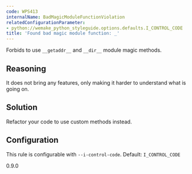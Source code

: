 ```yaml
---
code: WPS413
internalName: BadMagicModuleFunctionViolation
relatedConfigurationParameter:
- python://wemake_python_styleguide.options.defaults.I_CONTROL_CODE
title: 'Found bad magic module function: _'
---
```


Forbids to use `__getaddr__` and `__dir__` module magic methods.

## Reasoning
It does not bring any features, only making it harder to understand
what is going on.

## Solution
Refactor your code to use custom methods instead.

## Configuration
This rule is configurable with `--i-control-code`. Default:
`I_CONTROL_CODE`

<div class="versionadded">

0.9.0

</div>